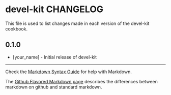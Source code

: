 devel-kit CHANGELOG
===================

This file is used to list changes made in each version of the devel-kit cookbook.

0.1.0
-----
- [your_name] - Initial release of devel-kit

- - -
Check the [Markdown Syntax Guide](http://daringfireball.net/projects/markdown/syntax) for help with Markdown.

The [Github Flavored Markdown page](http://github.github.com/github-flavored-markdown/) describes the differences between markdown on github and standard markdown.

